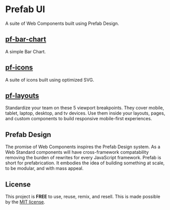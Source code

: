 # Prefab UI

A suite of Web Components built using Prefab Design.

## [pf-bar-chart](/packages/pf-bar-chart/README.md)

A simple Bar Chart.

## [pf-icons](/packages/pf-icons/README.md)

A suite of icons built using optimized SVG.

## [pf-layouts](/packages/pf-layouts/README.md)

Standardize your team on these 5 viewport breakpoints. They cover
mobile, tablet, laptop, desktop, and tv devices. Use them inside
your layouts, pages, and custom components to build responsive
mobile-first experiences.

## Prefab Design

The promise of Web Components inspires the Prefab Design system.
As a Web Standard components will have cross-framework compatability
removing the burden of rewrites for every JavaScript framework.
Prefab is short for prefabrication. It embodies the idea of
building something at scale, to be modular, and with mass appeal.

## License

This project is __FREE__ to use, reuse, remix, and resell. This is
made possible by the [MIT license](/LICENSE).
